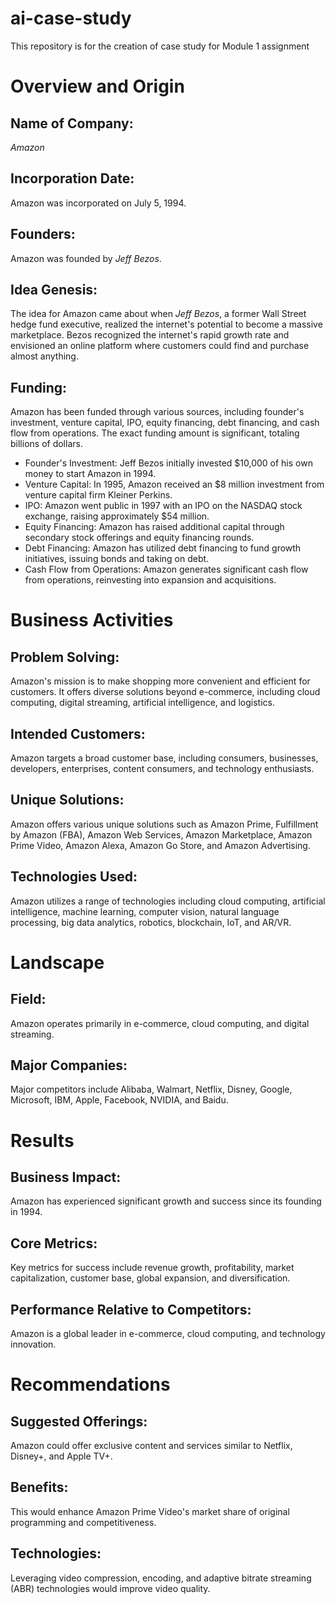 # ai-case-study
This repository is for the creation of case study for Module 1 assignment
# Overview and Origin

## Name of Company: 
*Amazon*

## Incorporation Date: 
Amazon was incorporated on July 5, 1994.

## Founders: 
Amazon was founded by *Jeff Bezos*.

## Idea Genesis: 
The idea for Amazon came about when *Jeff Bezos*, a former Wall Street hedge fund executive, realized the internet's potential to become a massive marketplace. Bezos recognized the internet's rapid growth rate and envisioned an online platform where customers could find and purchase almost anything.

## Funding: 
Amazon has been funded through various sources, including founder's investment, venture capital, IPO, equity financing, debt financing, and cash flow from operations. The exact funding amount is significant, totaling billions of dollars.

- Founder's Investment: Jeff Bezos initially invested $10,000 of his own money to start Amazon in 1994.
- Venture Capital: In 1995, Amazon received an $8 million investment from venture capital firm Kleiner Perkins.
- IPO: Amazon went public in 1997 with an IPO on the NASDAQ stock exchange, raising approximately $54 million.
- Equity Financing: Amazon has raised additional capital through secondary stock offerings and equity financing rounds.
- Debt Financing: Amazon has utilized debt financing to fund growth initiatives, issuing bonds and taking on debt.
- Cash Flow from Operations: Amazon generates significant cash flow from operations, reinvesting into expansion and acquisitions.

# Business Activities

## Problem Solving: 
Amazon's mission is to make shopping more convenient and efficient for customers. It offers diverse solutions beyond e-commerce, including cloud computing, digital streaming, artificial intelligence, and logistics.

## Intended Customers: 
Amazon targets a broad customer base, including consumers, businesses, developers, enterprises, content consumers, and technology enthusiasts.

## Unique Solutions: 
Amazon offers various unique solutions such as Amazon Prime, Fulfillment by Amazon (FBA), Amazon Web Services, Amazon Marketplace, Amazon Prime Video, Amazon Alexa, Amazon Go Store, and Amazon Advertising.

## Technologies Used: 
Amazon utilizes a range of technologies including cloud computing, artificial intelligence, machine learning, computer vision, natural language processing, big data analytics, robotics, blockchain, IoT, and AR/VR.

# Landscape

## Field: 
Amazon operates primarily in e-commerce, cloud computing, and digital streaming.

## Major Companies: 
Major competitors include Alibaba, Walmart, Netflix, Disney, Google, Microsoft, IBM, Apple, Facebook, NVIDIA, and Baidu.

# Results

## Business Impact: 
Amazon has experienced significant growth and success since its founding in 1994.

## Core Metrics: 
Key metrics for success include revenue growth, profitability, market capitalization, customer base, global expansion, and diversification.

## Performance Relative to Competitors: 
Amazon is a global leader in e-commerce, cloud computing, and technology innovation.

# Recommendations

## Suggested Offerings: 
Amazon could offer exclusive content and services similar to Netflix, Disney+, and Apple TV+.

## Benefits: 
This would enhance Amazon Prime Video's market share of original programming and competitiveness.

## Technologies: 
Leveraging video compression, encoding, and adaptive bitrate streaming (ABR) technologies would improve video quality.
